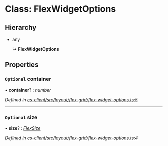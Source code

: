 # Class: FlexWidgetOptions

## Hierarchy

* any

  ↳ **FlexWidgetOptions**

## Properties

### `Optional` container

• **container**? : *number*

*Defined in [cs-client/src/layout/flex-grid/flex-widget-options.ts:5](https://github.com/TNOCS/csnext/blob/dad76c19/packages/cs-client/src/layout/flex-grid/flex-widget-options.ts#L5)*

___

### `Optional` size

• **size**? : *[FlexSize](../enums/_cs_client_src_layout_flex_grid_flex_size_.flexsize.md)*

*Defined in [cs-client/src/layout/flex-grid/flex-widget-options.ts:4](https://github.com/TNOCS/csnext/blob/dad76c19/packages/cs-client/src/layout/flex-grid/flex-widget-options.ts#L4)*
